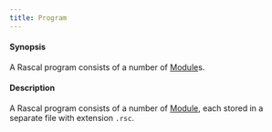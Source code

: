 ```yaml
---
title: Program
---
```


#### Synopsis

A Rascal program consists of a number of [Module](../../../Rascal/Declarations/Module/)s.

#### Description

A Rascal program consists of a number of [Module](../../../Rascal/Declarations/Module/), each stored in a separate file with extension `.rsc`.



